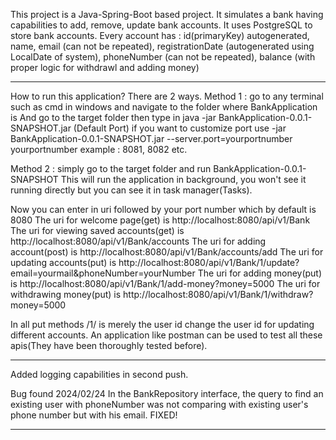 This project is a Java-Spring-Boot based project.
It simulates a bank having capabilities to add, remove, update bank accounts.
It uses PostgreSQL to store bank accounts.
Every account has :
id(primaryKey) autogenerated, 
name,
email (can not be repeated),
registrationDate (autogenerated using LocalDate of system),
phoneNumber (can not be repeated),
balance (with proper logic for withdrawl and adding money)
*************************************************************************************************
How to run this application?
There are 2 ways. 
Method 1 : go to any terminal such as cmd in windows and navigate to the folder where BankApplication is
And go to the target folder then type in java
-jar BankApplication-0.0.1-SNAPSHOT.jar (Default Port)
if you want to customize port use -jar BankApplication-0.0.1-SNAPSHOT.jar --server.port=yourportnumber 
yourportnumber example : 8081, 8082 etc.

Method 2 : simply go to the target folder and run BankApplication-0.0.1-SNAPSHOT
This will run the application in background, you won't see it running directly but you can see it in
task manager(Tasks).

Now you can enter in uri followed by your port number which by default is 8080 
The uri for welcome page(get) is http://localhost:8080/api/v1/Bank
The uri for viewing saved accounts(get) is http://localhost:8080/api/v1/Bank/accounts
The uri for adding account(post) is http://localhost:8080/api/v1/Bank/accounts/add
The uri for updating accounts(put) is http://localhost:8080/api/v1/Bank/1/update?email=yourmail&phoneNumber=yourNumber
The uri for adding money(put) is http://localhost:8080/api/v1/Bank/1/add-money?money=5000
The uri for withdrawing money(put) is http://localhost:8080/api/v1/Bank/1/withdraw?money=5000

In all put methods /1/ is merely the user id change the user id for updating different accounts.
An application like postman can be used to test all these apis(They have been thoroughly tested before).

*************************************************************************************************
Added logging capabilities in second push.

Bug found 2024/02/24
In the BankRepository interface, the query to find an existing user with phoneNumber
was not comparing with existing user's phone number but with his email.
FIXED!
*************************************************************************************************
